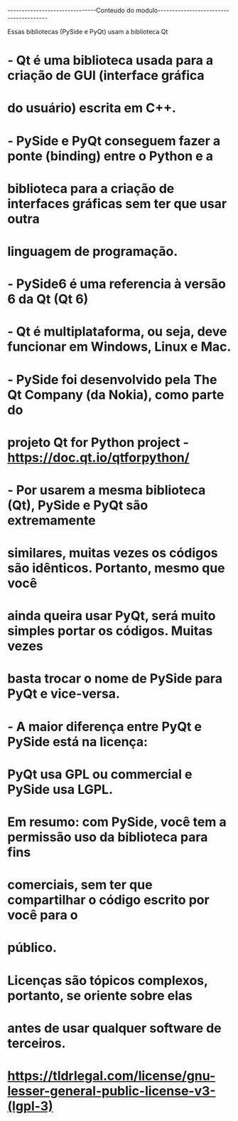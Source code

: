  -------------------------------Conteudo do modulo---------------------------------------

 Essas bibliotecas (PySide e PyQt) usam a biblioteca Qt
# - Qt é uma biblioteca usada para a criação de GUI (interface gráfica
#   do usuário) escrita em C++.
#   - PySide e PyQt conseguem fazer a ponte (binding) entre o Python e a
#   biblioteca para a criação de interfaces gráficas sem ter que usar outra
#   linguagem de programação.
# - PySide6 é uma referencia à versão 6 da Qt (Qt 6)
# - Qt é multiplataforma, ou seja, deve funcionar em Windows, Linux e Mac.

# - PySide foi desenvolvido pela The Qt Company (da Nokia), como parte do
#   projeto Qt for Python project - https://doc.qt.io/qtforpython/
# - Por usarem a mesma biblioteca (Qt), PySide e PyQt são extremamente
#   similares, muitas vezes os códigos são idênticos. Portanto, mesmo que você
#   ainda queira usar PyQt, será muito simples portar os códigos. Muitas vezes
#   basta trocar o nome de PySide para PyQt e vice-versa.
# - A maior diferença entre PyQt e PySide está na licença:
#   PyQt usa GPL ou commercial e PySide usa LGPL.
#   Em resumo: com PySide, você tem a permissão uso da biblioteca para fins
#   comerciais, sem ter que compartilhar o código escrito por você para o
#   público.
#   Licenças são tópicos complexos, portanto, se oriente sobre elas
#   antes de usar qualquer software de terceiros.
#   https://tldrlegal.com/license/gnu-lesser-general-public-license-v3-(lgpl-3)
